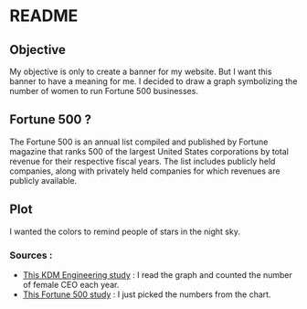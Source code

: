 # README


## Objective
My objective is only to create a banner for my website. But I want this banner to have a meaning for me. I decided to draw a graph symbolizing the number of women to run Fortune 500 businesses.

## Fortune 500 ?
The Fortune 500 is an annual list compiled and published by Fortune magazine that ranks 500 of the largest United States corporations by total revenue for their respective fiscal years. The list includes publicly held companies, along with privately held companies for which revenues are publicly available.


## Plot 
I wanted the colors to remind people of stars in the night sky.

### Sources : 
 -   [This KDM Engineering study](http://kdmengineering.com/female-ceos-fortune-500-companies/) : I read the graph and counted the number of female CEO each year.
 - [This Fortune 500 study](https://fortune.com/2020/05/18/women-ceos-fortune-500-2020/) :  I just picked the numbers from the chart.
